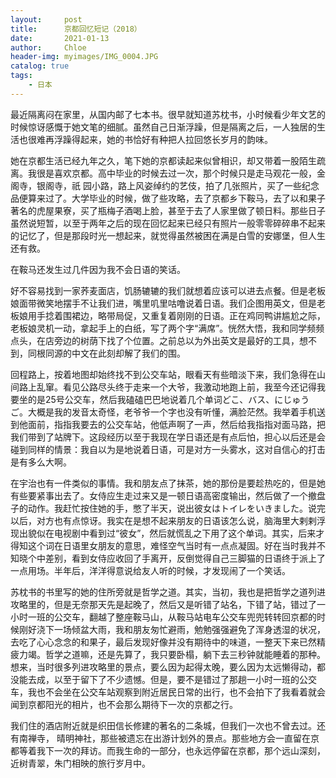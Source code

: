 ```yaml
---
layout:     post
title:      京都回忆短记（2018）
date:       2021-01-13
author:     Chloe
header-img: myimages/IMG_0004.JPG
catalog: true
tags:
    - 日本
---
```


最近隔离闷在家里，从国内邮了七本书。很早就知道苏枕书，小时候看少年文艺的时候惊讶感慨于她文笔的细腻。虽然自己日渐浮躁，但是隔离之后，一人独居的生活也很难再浮躁得起来，她的书恰好有种把人拉回悠长岁月的韵味。

她在京都生活已经九年之久，笔下她的京都读起来似曾相识，却又带着一股陌生疏离。我很是喜欢京都。高中毕业的时候去过一次，那个时候只是走马观花一般，金阁寺，银阁寺，祇 园小路，路上风姿绰约的艺伎，拍了几张照片，买了一些纪念品便算来过了。大学毕业的时候，做了些攻略，去了京都乡下鞍马，去了以和果子著名的虎屋果寮，买了瓶梅子酒喝上脸，甚至于去了人家里做了顿日料。那些日子虽然说短暂，以至于两年之后的现在回忆起来已经只有照片一般零零碎碎串不起来的记忆了，但是那段时光一想起来，就觉得虽然被困在满是白雪的安娜堡，但人生还有救。

在鞍马还发生过几件因为我不会日语的笑话。

好不容易找到一家荞麦面店，饥肠辘辘的我们就想着应该可以进去点餐。但是老板娘面带微笑地摆手不让我们进，嘴里叽里咕噜说着日语。我们企图用英文，但是老板娘用手捻着围裙边，略带局促，又重复着刚刚的日语。正在鸡同鸭讲尴尬之际，老板娘灵机一动，拿起手上的白纸，写了两个字“满席”。恍然大悟，我和同学频频点头，在店旁边的树荫下找了个位置。之前总以为外出英文是最好的工具，想不到，同根同源的中文在此刻却解了我们的围。

回程路上，按着地图却始终找不到公交车站，眼看天有些暗淡下来，我们急得在山间路上乱窜。看见公路尽头终于走来一个大爷，我激动地跑上前，我至今还记得我要坐的是25号公交车，然后我磕磕巴巴地说着几个单词どこ、バス、にじゅうご。大概是我的发音太奇怪，老爷爷一个字也没有听懂，满脸茫然。我举着手机送到他面前，指指我要去的公交车站，他低声啊了一声，然后给我指指对面马路，把我们带到了站牌下。这段经历以至于我现在学日语还是有点后怕，担心以后还是会碰到同样的情景：我自以为是地说着日语，可是对方一头雾水，这对自信心的打击是有多么大啊。

在宇治也有一件类似的事情。我和朋友点了抹茶，她的那份是要趁热吃的，但是她有些要紧事出去了。女侍应生走过来又是一顿日语高密度输出，然后做了一个撤盘子的动作。我赶忙按住她的手，憋了半天，说出彼女はトイレをいきました。说完以后，对方也有点惊讶。我实在是想不起来朋友的日语该怎么说，脑海里大剌剌浮现出貌似在电视剧中看到过“彼女”，然后就慌乱之下用了这个单词。其实，后来才得知这个词在日语里女朋友的意思，难怪空气当时有一点点凝固。好在当时我并不知晓个中差别，看到女侍应收回了手离开，反倒觉得自己三脚猫的日语终于派上了一点用场。半年后，洋洋得意说给友人听的时候，才发现闹了一个笑话。

苏枕书的书里写的她的住所旁就是哲学之道。其实，当初，我也是把哲学之道列进攻略里的，但是无奈那天先是起晚了，然后又是听错了站名，下错了站，错过了一小时一班的公交车，翻越了整座鞍马山，从鞍马站电车公交车兜兜转转回京都的时候刚好浇下一场倾盆大雨，我和朋友匆忙避雨，勉勉强强避免了浑身透湿的状况，去吃了心心念念的和果子，最后发现好像并没有期待中的味道，一整天下来已然精疲力竭。哲学之道嘛，还是先算了，我只要卧榻，躺下去三秒钟就能睡着的那种。想来，当时很多列进攻略里的景点，要么因为起得太晚，要么因为太远懒得动，都没能去成，以至于留下了不少遗憾。但是，要不是错过了那趟一小时一班的公交车，我也不会坐在公交车站观察到附近居民日常的出行，也不会拍下了我看着就会闻到京都阳光的相片，也不会那么期待下一次的京都之行。

我们住的酒店附近就是织田信长修建的著名的二条城，但我们一次也不曾去过。还有南禅寺，
晴明神社，那些被遗忘在出游计划外的景点。那些地方会一直留在京都等着我下一次的拜访。而我生命的一部分，也永远停留在京都，那个远山深刻，近树青翠，朱门相映的旅行岁月中。




